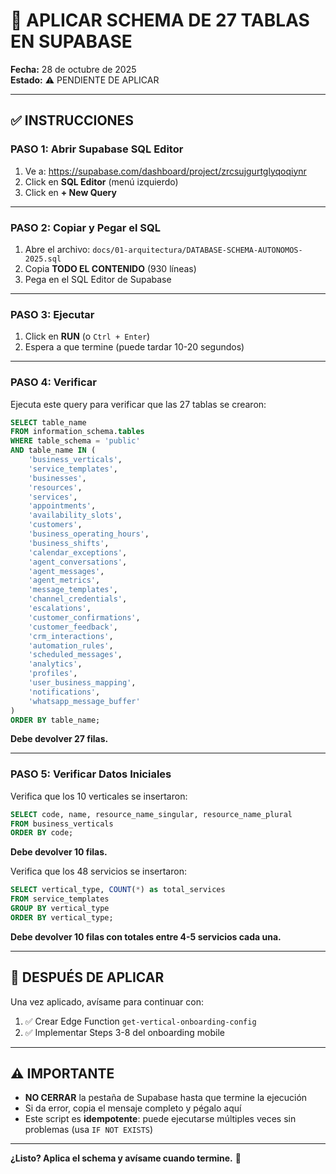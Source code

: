 # 🚀 APLICAR SCHEMA DE 27 TABLAS EN SUPABASE

**Fecha:** 28 de octubre de 2025  
**Estado:** ⚠️ PENDIENTE DE APLICAR

---

## ✅ INSTRUCCIONES

### PASO 1: Abrir Supabase SQL Editor

1. Ve a: https://supabase.com/dashboard/project/zrcsujgurtglyqoqiynr
2. Click en **SQL Editor** (menú izquierdo)
3. Click en **+ New Query**

---

### PASO 2: Copiar y Pegar el SQL

1. Abre el archivo: `docs/01-arquitectura/DATABASE-SCHEMA-AUTONOMOS-2025.sql`
2. Copia **TODO EL CONTENIDO** (930 líneas)
3. Pega en el SQL Editor de Supabase

---

### PASO 3: Ejecutar

1. Click en **RUN** (o `Ctrl + Enter`)
2. Espera a que termine (puede tardar 10-20 segundos)

---

### PASO 4: Verificar

Ejecuta este query para verificar que las 27 tablas se crearon:

```sql
SELECT table_name 
FROM information_schema.tables 
WHERE table_schema = 'public' 
AND table_name IN (
    'business_verticals',
    'service_templates',
    'businesses',
    'resources',
    'services',
    'appointments',
    'availability_slots',
    'customers',
    'business_operating_hours',
    'business_shifts',
    'calendar_exceptions',
    'agent_conversations',
    'agent_messages',
    'agent_metrics',
    'message_templates',
    'channel_credentials',
    'escalations',
    'customer_confirmations',
    'customer_feedback',
    'crm_interactions',
    'automation_rules',
    'scheduled_messages',
    'analytics',
    'profiles',
    'user_business_mapping',
    'notifications',
    'whatsapp_message_buffer'
)
ORDER BY table_name;
```

**Debe devolver 27 filas.**

---

### PASO 5: Verificar Datos Iniciales

Verifica que los 10 verticales se insertaron:

```sql
SELECT code, name, resource_name_singular, resource_name_plural
FROM business_verticals
ORDER BY code;
```

**Debe devolver 10 filas.**

Verifica que los 48 servicios se insertaron:

```sql
SELECT vertical_type, COUNT(*) as total_services
FROM service_templates
GROUP BY vertical_type
ORDER BY vertical_type;
```

**Debe devolver 10 filas con totales entre 4-5 servicios cada una.**

---

## 🎯 DESPUÉS DE APLICAR

Una vez aplicado, avísame para continuar con:
1. ✅ Crear Edge Function `get-vertical-onboarding-config`
2. ✅ Implementar Steps 3-8 del onboarding mobile

---

## ⚠️ IMPORTANTE

- **NO CERRAR** la pestaña de Supabase hasta que termine la ejecución
- Si da error, copia el mensaje completo y pégalo aquí
- Este script es **idempotente**: puede ejecutarse múltiples veces sin problemas (usa `IF NOT EXISTS`)

---

**¿Listo? Aplica el schema y avísame cuando termine.** 🚀


